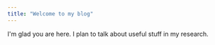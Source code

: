 ```yaml
---
title: "Welcome to my blog"
---
```


I'm glad you are here. I plan to talk about useful stuff in my research.
